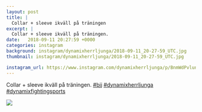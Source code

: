 ```yaml
---
layout: post
title: |
  Collar + sleeve ikväll på träningen
excerpt: |
  Collar + sleeve ikväll på träningen.   
date:   2018-09-11 20:27:59 +0000
categories: instagram
background: instagram/dynamixherrljunga/2018-09-11_20-27-59_UTC.jpg
thumbnail: instagram/dynamixherrljunga/2018-09-11_20-27-59_UTC.jpg

instagram_url: https://www.instagram.com/dynamixherrljunga/p/BnmWdPvlunK
---
```

Collar + sleeve ikväll på träningen. [#bjj](https://www.instagram.com/explore/tags/bjj/) [#dynamixherrljunga](https://www.instagram.com/explore/tags/dynamixherrljunga/) [#dynamixfightingsports](https://www.instagram.com/explore/tags/dynamixfightingsports/)



<img src='{{ site.baseurl }}/instagram/dynamixherrljunga/2018-09-11_20-27-59_UTC.jpg' class='img-fluid' />
